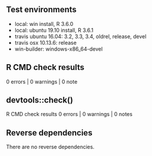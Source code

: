 ## Test environments
* local: win install, R 3.6.0
* local: ubuntu 19.10 install, R 3.6.1
* travis ubuntu 16.04: 3.2, 3.3, 3.4, oldrel, release, devel
* travis osx 10.13.6: release
* win-builder: windows-x86_64-devel

## R CMD check results

0 errors | 0 warnings | 0 note

## devtools::check()

R CMD check results
0 errors | 0 warnings | 0 notes

## Reverse dependencies

There are no reverse dependencies.

